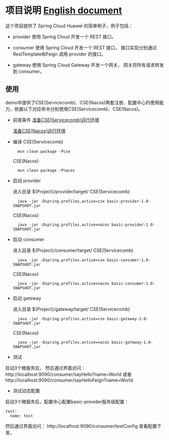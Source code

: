 # 项目说明  [English document](README.md)

这个项目提供了 Spring Cloud Huawei 的简单例子，例子包括：

* provider
  使用 Spring Cloud 开发一个 REST 接口。

* consumer
  使用 Spring Cloud 开发一个 REST 接口， 接口实现分別通过 RestTemplate和Feign 调用 provider 的接口。

* gateway
  使用 Spring Cloud Gateway 开发一个网关， 网关将所有请求转发到 consumer。

## 使用
  demo中提供了CSE(Servicecomb)、CSE(Nacos)两套注册、配置中心的使用能力，依据以下对应命令分别使用CSE(Servicecomb)、CSE(Nacos)。

* 前提条件
  [准备CSE(Servicecomb)运行环境](../CSE-ENV_CN.md)

  [准备CSE(Nacos)运行环境](../NACOS-ENV_CN.md)

* 编译
  CSE(Servicecomb)

        mvn clean package -Pcse
  CSE(Nacos)

        mvn clean package -Pnacos
* 启动 provider

  进入目录 ${Project}/provider/target/
  CSE(Servicecomb)

        java -jar -Dspring.profiles.active=cse basic-provider-1.0-SNAPSHOT.jar
  CSE(Nacos)

        java -jar -Dspring.profiles.active=nacos basic-provider-1.0-SNAPSHOT.jar
* 启动 consumer

  进入目录 ${Project}/consumer/target/
  CSE(Servicecomb)

        java -jar -Dspring.profiles.active=cse basic-consumer-1.0-SNAPSHOT.jar
  CSE(Nacos)

        java -jar -Dspring.profiles.active=nacos basic-consumer-1.0-SNAPSHOT.jar
* 启动 gateway

  进入目录 ${Project}/gateway/target/
  CSE(Servicecomb)

        java -jar -Dspring.profiles.active=cse basic-gateway-1.0-SNAPSHOT.jar
  CSE(Nacos)

        java -jar -Dspring.profiles.active=nacos basic-gateway-1.0-SNAPSHOT.jar

* 测试

启动3个微服务后， 然后通过界面访问： http://localhost:9090/consumer/sayHello?name=World 或者 http://localhost:9090/consumer/sayHelloFeign?name=World

* 测试动态配置

启动3个微服务后，配置中心配置basic-provider服务级配置：

    test:
      name: test

然后通过界面访问： http://localhost:9090/consumer/testConfig  查看配置下发。